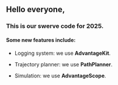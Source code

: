 ## Hello everyone,

### This is our swerve code for 2025.

#### Some new features include:

- Logging system: we use **AdvantageKit**.

- Trajectory planner: we use **PathPlanner**.

- Simulation: we use **AdvantageScope**.
